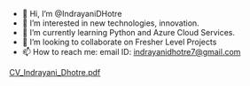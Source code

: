 - 👋 Hi, I’m @IndrayaniDHotre
- 👀 I’m interested in new technologies, innovation.
- 🌱 I’m currently learning Python and Azure Cloud Services.
- 💞️ I’m looking to collaborate on Fresher Level Projects
- 📫 How to reach me: email ID: indrayanidhotre7@gmail.com

<!---
IndrayaniDHotre/IndrayaniDHotre is a ✨ special ✨ repository because its `README.md` (this file) appears on your GitHub profile.
You can click the Preview link to take a look at your changes.
--->
[CV_Indrayani_Dhotre.pdf](https://github.com/IndrayaniDHotre/IndrayaniDHotre/files/9673564/CV_Indrayani_Dhotre.pdf)
